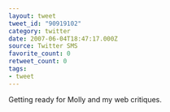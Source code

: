 ```yaml
---
layout: tweet
tweet_id: "90919102"
category: twitter
date: 2007-06-04T18:47:17.000Z
source: Twitter SMS
favorite_count: 0
retweet_count: 0
tags:
- tweet
---
```


Getting ready for Molly and my web critiques.
